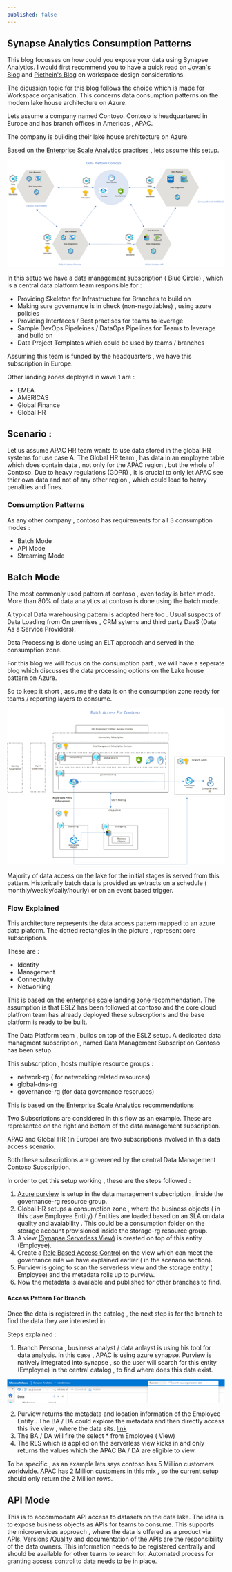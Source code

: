 ```yaml
---
published: false
---
```

## Synapse Analytics Consumption Patterns

This blog focusses on how could you expose your data using Synapse Analytics. I would first recommend you to have a quick read on [Jovan's Blog](https://techcommunity.microsoft.com/t5/azure-synapse-analytics-blog/the-best-practices-for-organizing-synapse-workspaces-and/ba-p/3002506) and [Piethein's Blog](https://towardsdatascience.com/best-practices-for-organizing-synapse-workspaces-977fe14b1fdb) on workspace design considerations.

The dicussion topic for this blog follows the choice which is made for Workspace organisation. This concerns data consumption patterns on the modern lake house architecture on Azure.

Lets assume a company named Contoso. Contoso is headquartered in Europe and has branch offices in Americas , APAC.

The company is building their lake house architecture on Azure. 

Based on the [Enterprise Scale Analytics](https://docs.microsoft.com/en-us/azure/cloud-adoption-framework/scenarios/data-management/) practises , lets assume this setup.


![Contoso Mesh](/images/contoso_data_mesh.png)


In this setup we have a data management subscription ( Blue Circle) , which is a central data platform team responsible for :

- Providing Skeleton for Infrastructure for Branches to build on
- Making sure governance is in check (non-negotiables) , using azure policies
- Providing Interfaces / Best practises for teams to leverage
- Sample DevOps Pipeleines / DataOps Pipelines for Teams to leverage and build on
- Data Project Templates which could be used by teams / branches

Assuming this team is funded by the headquarters , we have this subscription in Europe.

Other landing zones deployed in wave 1 are :

- EMEA 
- AMERICAS 
- Global Finance 
- Global HR 


## Scenario :

Let us assume APAC HR team wants to use data stored in the global HR systems for use case A.  The Global HR team , has data in an employee table which does contain data , not only for the APAC region , but the whole of Contoso. Due to heavy regulations (GDPR) , it is crucial to only let APAC see thier own data and not of any other region , which could lead to heavy penalties and fines.

### Consumption Patterns

As any other company , contoso has requirements for all 3 consumption modes :

- Batch Mode
- API Mode
- Streaming Mode

## Batch Mode

The most commonly used pattern at contoso , even today is batch mode. More than 80% of data analytics at contoso is done using the batch mode.

A typical Data warehousing pattern is adopted here too . Usual suspects of Data Loading from On premises , CRM sytems and third party DaaS (Data As a Service Providers).

Data Processing is done using an ELT approach and served in the consumption zone.

For this blog we will focus on the consumption part , we will have a seperate blog which discusses the data processing options on the Lake house pattern on Azure.

So to keep it short , assume the data is on the consumption zone ready for teams / reporting layers to consume.

![Batch Consumption](/images/batch_access.png)

Majority of data access on the lake for the initial stages is served from this pattern. Historically batch data is provided as extracts on a schedule ( monthly/weekly/daily/hourly) or on an event based trigger.

### Flow Explained

This architecture represents the data access pattern mapped to an azure data plaform. The dotted rectangles in the picture , represent core subscriptions.

These are :
- Identity 
- Management 
- Connectivity 
- Networking 

This is based on the [enterprise scale landing zone](https://docs.microsoft.com/en-us/azure/cloud-adoption-framework/ready/landing-zone/) recommendation. The assumption is that ESLZ has been followed at contoso and the core cloud platfrom team has already deployed these subscrptions and the base platform is ready to be built.

The Data Platform team , builds on top of the ESLZ setup.  A dedicated data managment subscription , named Data Management Subscription Contoso has been setup.

This subscription , hosts multiple resource groups :

- network-rg ( for networking related resources)
- global-dns-rg
- governance-rg (for data governance resoruces)

This is based on the [Enterprise Scale Analytics](https://docs.microsoft.com/en-us/azure/cloud-adoption-framework/scenarios/data-management/) recommendations

Two Subscriptions are considered in this flow as an example. These are represented on the right and bottom of the data management subscription. 

APAC and Global HR (in Europe) are two subscriptions involved in this data access scenario.

Both these subscriptions are goverened by the central Data Management Contoso Subscription.


In order to get this setup working , these are the steps followed :

1. [Azure purview](https://docs.microsoft.com/en-us/azure/purview/overview#:~:text=Azure%20Purview%20is%20a%20unified%20data%20governance%20service,discovery%2C%20sensitive%20data%20classification%2C%20and%20end-to-end%20data%20lineage.) is setup in the data management subscription , inside the governance-rg resource group.
2. Global HR setups a consumption zone , where the business objects ( in this case Employee Entity) / Entities are loaded based on an SLA on data quality and avaiability . This could be a consumption folder on the storage account provisioned inside the storage-rg resource group.
3. A view [(Synapse Serverless View)](https://docs.microsoft.com/en-us/azure/synapse-analytics/sql/create-use-views) is created on top of this entity (Employee).
4. Create a [Role Based Access Control](https://techcommunity.microsoft.com/t5/azure-synapse-analytics-blog/how-to-implement-row-level-security-in-serverless-sql-pools/ba-p/2354759) on the view which can meet the governance rule we have explained earlier ( in the scenario section).
5. Purview is going to scan the serverless view and the storage entity ( Employee) and the metadata rolls up to purview.
6. Now the metadata is available and published for other branches to find.

#### Access Pattern For Branch 

Once the data is registered in the catalog , the next step is for the branch to find the data they are interested in.

Steps explained :

1. Branch Persona , business analyst / data anlayst is using his tool for data analysis. In this case , APAC is using azure synapse. Purview is natively integrated into synapse , so the user will search for this entity (Employee) in the central catalog , to find where does this data exist. 

![purivew_synapse integration](/images/purview_search.PNG)

2. Purview returns the metadata and location information of the Employee Entity . The BA / DA could explore the metadata and then directly access this live view , where the data sits. [link](https://docs.microsoft.com/en-us/azure/synapse-analytics/catalog-and-governance/how-to-discover-connect-analyze-azure-purview)
3. The BA / DA will fire the select * from Employee ( View)
4. The RLS which is applied on the serverless view kicks in and only returns the values which the APAC BA / DA are eligible to view.

To be specific , as an example lets says contoso has 5 Million customers worldwide.  APAC has 2 Million customers in this mix , so the current setup should only return the 2 Million rows. 

## API Mode

This is to accommodate API access to datasets on the  data lake. The idea is to expose business objects as APIs for teams to consume. This supports the microservices approach , where the data is offered as a product via APIs.
Versions /Quality  and documentation of the APIs are the responsibility of the data owners. This information needs to be registered centrally and should be available for other teams to search for.
Automated process for granting access control to data needs to be in place.
